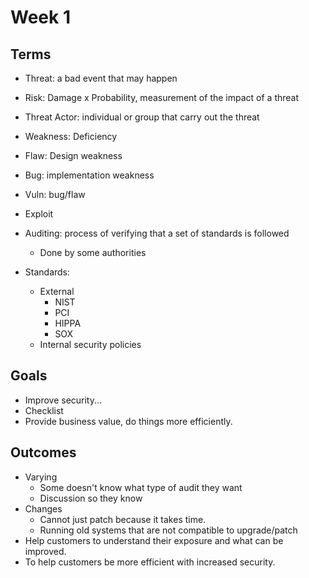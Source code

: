 # Week 1

## Terms

- Threat: a bad event that may happen
- Risk: Damage x Probability, measurement of the impact of a threat
- Threat Actor: individual or group that carry out the threat
- Weakness: Deficiency
- Flaw: Design weakness
- Bug: implementation weakness
- Vuln: bug/flaw
- Exploit

- Auditing: process of verifying that a set of standards is followed
    - Done by some authorities
- Standards:
    - External
        - NIST
        - PCI
        - HIPPA
        - SOX
    - Internal security policies

## Goals

- Improve security...
- Checklist
- Provide business value, do things more efficiently.

## Outcomes

- Varying
    - Some doesn't know what type of audit they want
    - Discussion so they know
- Changes
    - Cannot just patch because it takes time.
    - Running old systems that are not compatible to upgrade/patch
- Help customers to understand their exposure and what can be improved.
- To help customers be more efficient with increased security.